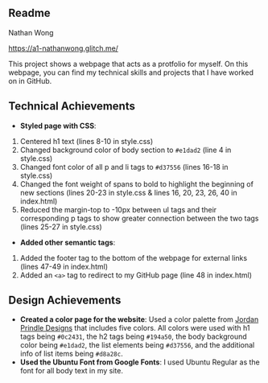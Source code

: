 Readme
---

Nathan Wong

https://a1-nathanwong.glitch.me/

This project shows a webpage that acts as a protfolio for myself. On this webpage, you can find my technical skills and projects that I have worked on in GitHub.

## Technical Achievements
- **Styled page with CSS**:
1. Centered h1 text (lines 8-10 in style.css)
2. Changed background color of body section to `#e1dad2` (line 4 in style.css)
3. Changed font color of all p and li tags to `#d37556` (lines 16-18 in style.css)
4. Changed the font weight of spans to bold to highlight the beginning of new sections (lines 20-23 in style.css & lines 16, 20, 23, 26, 40 in index.html)
5. Reduced the margin-top to -10px between ul tags and their corresponding p tags to show greater connection between the two tags (lines 25-27 in style.css)

- **Added other semantic tags**:
1. Added the footer tag to the bottom of the webpage for external links (lines 47-49 in index.html)
2. Added an `<a>` tag to redirect to my GitHub page (line 48 in index.html)

## Design Achievements
- **Created a color page for the website**: Used a color palette from [Jordan Prindle Designs](https://www.jordanprindledesigns.com/blog/color-palettes) that includes five colors. All colors were used with h1 tags being `#0c2431`, the h2 tags being `#194a50`, the body background color being `#e1dad2`, the list elements being `#d37556`, and the additional info of list items being `#d8a28c`.
- **Used the Ubuntu Font from Google Fonts**: I used Ubuntu Regular as the font for all body text in my site.
